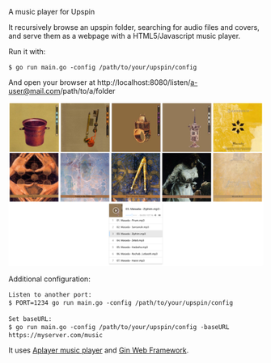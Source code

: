 A music player for Upspin

It recursively browse an upspin folder, searching for audio files and
covers, and serve them as a webpage with a HTML5/Javascript music
player.

Run it with:

```
$ go run main.go -config /path/to/your/upspin/config
```

And open your browser at http://localhost:8080/listen/a-user@mail.com/path/to/a/folder

![Screenshot](screenshot.png)

Additional configuration:

```
Listen to another port:
$ PORT=1234 go run main.go -config /path/to/your/upspin/config

Set baseURL:
$ go run main.go -config /path/to/your/upspin/config -baseURL https://myserver.com/music
```

It uses [Aplayer music player](https://github.com/MoePlayer/APlayer)
and [Gin Web Framework](https://github.com/gin-gonic/gin).
